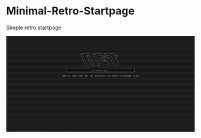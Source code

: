# Minimal-Retro-Startpage
Simple retro startpage

![alt text](https://github.com/Bforis/Minimal-retro-startpage/blob/master/Capture-retro.PNG)
